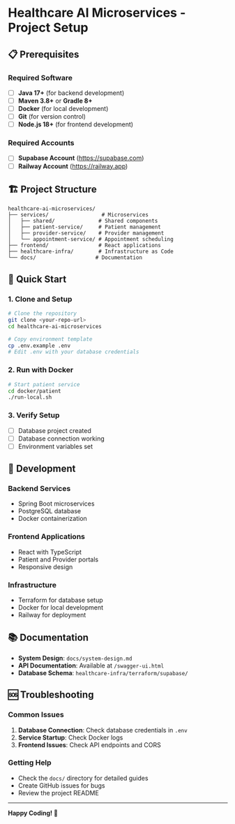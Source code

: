 # Healthcare AI Microservices - Project Setup

## 📋 **Prerequisites**

### **Required Software**
- [ ] **Java 17+** (for backend development)
- [ ] **Maven 3.8+** or **Gradle 8+**
- [ ] **Docker** (for local development)
- [ ] **Git** (for version control)
- [ ] **Node.js 18+** (for frontend development)

### **Required Accounts**
- [ ] **Supabase Account** (https://supabase.com)
- [ ] **Railway Account** (https://railway.app)

## 🏗️ **Project Structure**

```
healthcare-ai-microservices/
├── services/                 # Microservices
│   ├── shared/              # Shared components
│   ├── patient-service/     # Patient management
│   ├── provider-service/    # Provider management
│   └── appointment-service/ # Appointment scheduling
├── frontend/                # React applications
├── healthcare-infra/        # Infrastructure as Code
└── docs/                   # Documentation
```

## 🚀 **Quick Start**

### **1. Clone and Setup**

```bash
# Clone the repository
git clone <your-repo-url>
cd healthcare-ai-microservices

# Copy environment template
cp .env.example .env
# Edit .env with your database credentials
```

### **2. Run with Docker**

```bash
# Start patient service
cd docker/patient
./run-local.sh
```

### **3. Verify Setup**

- [ ] Database project created
- [ ] Database connection working
- [ ] Environment variables set

## 🔧 **Development**

### **Backend Services**
- Spring Boot microservices
- PostgreSQL database
- Docker containerization

### **Frontend Applications**
- React with TypeScript
- Patient and Provider portals
- Responsive design

### **Infrastructure**
- Terraform for database setup
- Docker for local development
- Railway for deployment

## 📚 **Documentation**

- **System Design**: `docs/system-design.md`
- **API Documentation**: Available at `/swagger-ui.html`
- **Database Schema**: `healthcare-infra/terraform/supabase/`

## 🆘 **Troubleshooting**

### **Common Issues**
1. **Database Connection**: Check database credentials in `.env`
2. **Service Startup**: Check Docker logs
3. **Frontend Issues**: Check API endpoints and CORS

### **Getting Help**
- Check the `docs/` directory for detailed guides
- Create GitHub issues for bugs
- Review the project README

---

**Happy Coding! 🚀**